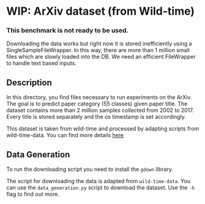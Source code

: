 # WIP: ArXiv dataset (from Wild-time)

### This benchmark is not ready to be used.
Downloading the data works but right now it is stored inefficiently using a SingleSampleFileWrapper.
In this way, there are more than 1 million small files which are slowly loaded into the DB.
We need an efficient FileWrapper to handle text based inputs.

## Description

In this directory, you find files necessary to run experiments on the ArXiv. The goal is to predict paper category (55 classes)
given paper title. The dataset contains more than 2 million samples collected from 2002 to 2017. Every title is stored
separately and the os timestamp is set accordingly.

This dataset is taken from wild-time and processed by adapting scripts from wild-time-data. You can find more details 
[here](https://github.com/huaxiuyao/Wild-Time)

## Data Generation
To run the downloading script you need to install the `gdown` library.


The script for downloading the data is adapted from `wild-time-data`. 
You can use the `data_generation.py` script to download the dataset. 
Use the `-h` flag to find out more.
